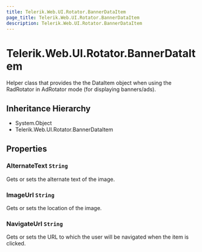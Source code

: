```yaml
---
title: Telerik.Web.UI.Rotator.BannerDataItem
page_title: Telerik.Web.UI.Rotator.BannerDataItem
description: Telerik.Web.UI.Rotator.BannerDataItem
---
```


# Telerik.Web.UI.Rotator.BannerDataItem

Helper class that provides the the DataItem object when using the RadRotator in AdRotator mode (for displaying banners/ads).

## Inheritance Hierarchy

* System.Object
* Telerik.Web.UI.Rotator.BannerDataItem

## Properties

###  AlternateText `String`

Gets or sets the alternate text of the image.

###  ImageUrl `String`

Gets or sets the location of the image.

###  NavigateUrl `String`

Gets or sets the URL to which the user will be navigated when the item is clicked.

